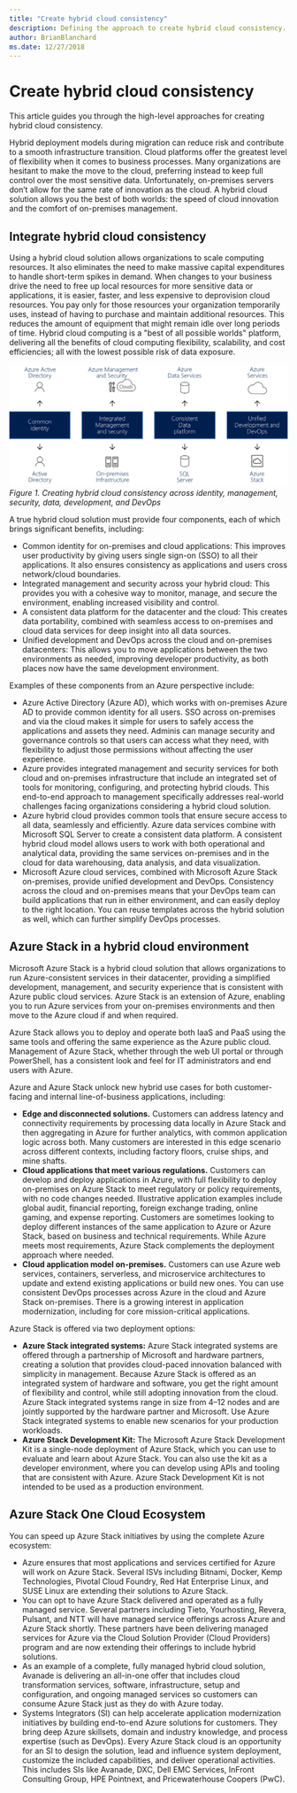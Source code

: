```yaml
---
title: "Create hybrid cloud consistency"
description: Defining the approach to create hybrid cloud consistency.
author: BrianBlanchard
ms.date: 12/27/2018
---
```

# Create hybrid cloud consistency

This article guides you through the high-level approaches for creating hybrid cloud consistency.

Hybrid deployment models during migration can reduce risk and contribute to a smooth infrastructure transition. Cloud platforms offer the greatest level of flexibility when it comes to business processes. Many organizations are hesitant to make the move to the cloud, preferring instead to keep full control over the most sensitive data. Unfortunately, on-premises servers don’t allow for the same rate of innovation as the cloud. A hybrid cloud solution allows you the best of both worlds: the speed of cloud innovation and the comfort of on-premises management.

## Integrate hybrid cloud consistency

Using a hybrid cloud solution allows organizations to scale computing resources. It also eliminates the need to make massive capital expenditures to handle short-term spikes in demand. When changes to your business drive the need to free up local resources for more sensitive data or applications, it is easier, faster, and less expensive to deprovision cloud resources. You pay only for those resources your organization temporarily uses, instead of having to purchase and maintain additional resources. This reduces the amount of equipment that might remain idle over long periods of time. Hybrid cloud computing is a "best of all possible worlds" platform, delivering all the benefits of cloud computing flexibility, scalability, and cost efficiencies; all with the lowest possible risk of data exposure.

![Creating hybrid cloud consistency across identity, management, security, data, development, and DevOps](../../_images/hybrid-consistency.png)
*Figure 1. Creating hybrid cloud consistency across identity, management, security, data, development, and DevOps*

A true hybrid cloud solution must provide four components, each of which brings significant benefits, including:

- Common identity for on-premises and cloud applications: This improves user productivity by giving users single sign-on (SSO) to all their applications. It also ensures consistency as applications and users cross network/cloud boundaries.
- Integrated management and security across your hybrid cloud: This provides you with a cohesive way to monitor, manage, and secure the environment, enabling increased visibility and control.
- A consistent data platform for the datacenter and the cloud: This creates data portability, combined with seamless access to on-premises and cloud data services for deep insight into all data sources.
- Unified development and DevOps across the cloud and on-premises datacenters: This allows you to move applications between the two environments as needed, improving developer productivity, as both places now have the same development environment.

Examples of these components from an Azure perspective include:

- Azure Active Directory (Azure AD), which works with on-premises Azure AD to provide common identity for all users. SSO across on-premises and via the cloud makes it simple for users to safely access the applications and assets they need. Adminis can manage security and governance controls so that users can access what they need, with flexibility to adjust those permissions without affecting the user experience.
- Azure provides integrated management and security services for both cloud and on-premises infrastructure that include an integrated set of tools for monitoring, configuring, and protecting hybrid clouds. This end-to-end approach to management specifically addresses real-world challenges facing organizations considering a hybrid cloud solution.
- Azure hybrid cloud provides common tools that ensure secure access to all data, seamlessly and efficiently. Azure data services combine with Microsoft SQL Server to create a consistent data platform. A consistent hybrid cloud model allows users to work with both operational and analytical data, providing the same services on-premises and in the cloud for data warehousing, data analysis, and data visualization.
- Microsoft Azure cloud services, combined with Microsoft Azure Stack on-premises, provide unified development and DevOps. Consistency across the cloud and on-premises means that your DevOps team can build applications that run in either environment, and can easily deploy to the right location. You can reuse templates across the hybrid solution as well, which can further simplify DevOps processes.

## Azure Stack in a hybrid cloud environment

Microsoft Azure Stack is a hybrid cloud solution that allows organizations to run Azure-consistent services in their datacenter, providing a simplified development, management, and security experience that is consistent with Azure public cloud services. Azure Stack is an extension of Azure, enabling you to run Azure services from your on-premises environments and then move to the Azure cloud if and when required.

Azure Stack allows you to deploy and operate both IaaS and PaaS using the same tools and offering the same experience as the Azure public cloud. Management of Azure Stack, whether through the web UI portal or through PowerShell, has a consistent look and feel for IT administrators and end users with Azure.

Azure and Azure Stack unlock new hybrid use cases for both customer-facing and internal line-of-business applications, including:

- **Edge and disconnected solutions.** Customers can address latency and connectivity requirements by processing data locally in Azure Stack and then aggregating in Azure for further analytics, with common application logic across both. Many customers are interested in this edge scenario across different contexts, including factory floors, cruise ships, and mine shafts.
- **Cloud applications that meet various regulations.** Customers can develop and deploy applications in Azure, with full flexibility to deploy on-premises on Azure Stack to meet regulatory or policy requirements, with no code changes needed. Illustrative application examples include global audit, financial reporting, foreign exchange trading, online gaming, and expense reporting. Customers are sometimes looking to deploy different instances of the same application to Azure or Azure Stack, based on business and technical requirements. While Azure meets most requirements, Azure Stack complements the deployment approach where needed.
- **Cloud application model on-premises.** Customers can use Azure web services, containers, serverless, and microservice architectures to update and extend existing applications or build new ones. You can use consistent DevOps processes across Azure in the cloud and Azure Stack on-premises. There is a growing interest in application modernization, including for core mission-critical applications.

Azure Stack is offered via two deployment options:

- **Azure Stack integrated systems:** Azure Stack integrated systems are offered through a partnership of Microsoft and hardware partners, creating a solution that provides cloud-paced innovation balanced with simplicity in management. Because Azure Stack is offered as an integrated system of hardware and software, you get the right amount of flexibility and control, while still adopting innovation from the cloud. Azure Stack integrated systems range in size from 4–12 nodes and are jointly supported by the hardware partner and Microsoft. Use Azure Stack integrated systems to enable new scenarios for your production workloads.
- **Azure Stack Development Kit:** The Microsoft Azure Stack Development Kit is a single-node deployment of Azure Stack, which you can use to evaluate and learn about Azure Stack. You can also use the kit as a developer environment, where you can develop using APIs and tooling that are consistent with Azure. Azure Stack Development Kit is not intended to be used as a production environment.

## Azure Stack One Cloud Ecosystem

You can speed up Azure Stack initiatives by using the complete Azure ecosystem:

- Azure ensures that most applications and services certified for Azure will work on Azure Stack. Several ISVs including Bitnami, Docker, Kemp Technologies, Pivotal Cloud Foundry, Red Hat Enterprise Linux, and SUSE Linux are extending their solutions to Azure Stack.
- You can opt to have Azure Stack delivered and operated as a fully managed service. Several partners including Tieto, Yourhosting, Revera, Pulsant, and NTT will have managed service offerings across Azure and Azure Stack shortly. These partners have been delivering managed services for Azure via the Cloud Solution Provider (Cloud Providers) program and are now extending their offerings to include hybrid solutions.
- As an example of a complete, fully managed hybrid cloud solution, Avanade is delivering an all-in-one offer that includes cloud transformation services, software, infrastructure, setup and configuration, and ongoing managed services so customers can consume Azure Stack just as they do with Azure today.
- Systems Integrators (SI) can help accelerate application modernization initiatives by building end-to-end Azure solutions for customers. They bring deep Azure skillsets, domain and industry knowledge, and process expertise (such as DevOps). Every Azure Stack cloud is an opportunity for an SI to design the solution, lead and influence system deployment, customize the included capabilities, and deliver operational activities. This includes SIs like Avanade, DXC, Dell EMC Services, InFront Consulting Group, HPE Pointnext, and Pricewaterhouse Coopers (PwC).
